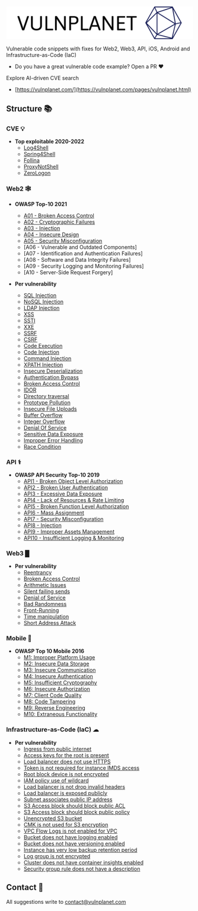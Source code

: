 ![VulnPlanet](logo.svg)

Vulnerable code snippets with fixes for Web2, Web3, API, iOS, Android and Infrastructure-as-Code (IaC)

- Do you have a great vulnerable code example? Open a PR ♥️

Explore AI-driven CVE search 

- [https://vulnplanet.com/](https://vulnplanet.com/pages/vulnplanet.html)

## Structure 📚

### CVE 💡

 - **Top exploitable 2020-2022**
     - [Log4Shell](cve/CVE-2021-44228.md)
     - [Spring4Shell](cve/CVE-2022-22965.md)
     - [Follina](cve/CVE-2022-30190.md)
     - [ProxyNotShell](cve/CVE-2022-41082.md)
     - [ZeroLogon](cve/CVE-2020-1472.md)
     
### Web2 🕸
   
 - **OWASP Top-10 2021**
     - [A01 - Broken Access Control](web2/owasp/A01-Broken-Access-Control.md)
     - [A02 - Cryptographic Failures](web2/owasp/A02-Cryptographic-Failures.md)
     - [A03 - Injection](web2/owasp/A03-Injection.md)
     - [A04 - Insecure Design](web2/owasp/A04-Insecure-Design.md)
     - [A05 - Security Misconfiguration](web2/owasp/A05-Security-Misconfiguration.md)
     - [A06 - Vulnerable and Outdated Components]
     - [A07 - Identification and Authentication Failures]
     - [A08 - Software and Data Integrity Failures]
     - [A09 - Security Logging and Monitoring Failures]
     - [A10 - Server-Side Request Forgery]
   
 - **Per vulnerability**
     - [SQL Injection](web2/type/SQL.md)
     - [NoSQL Injection](web2/type/NoSQL.md)
     - [LDAP Injection](web2/type/LDAP.md)
     - [XSS](web2/type/xss.md)
     - [SSTI](web2/type/SSTI.md)
     - [XXE](web2/type/xxe.md)
     - [SSRF](web2/type/ssrf.md)
     - [CSRF](web2/type/csrf.md)
     - [Code Execution](web2/type/Code_Execution.md)
     - [Code Injection](web2/type/Code_Injection.md)
     - [Command Injection](web2/type/Command_Injection.md)
     - [XPATH Injection](web2/type/XPATH.md)
     - [Insecure Deserialization](web2/type/deserialization.md)
     - [Authentication Bypass](web2/type/Authentication_Bypass.md)
     - [Broken Access Control](web2/owasp/A01-Broken-Access-Control.md)
     - [IDOR](web2/type/IDOR.md)
     - [Directory traversal](web2/type/traversal.md)
     - [Prototype Pollution](web2/type/prototype_pullation.md)
     - [Insecure File Uploads](web2/type/file_upload.md)
     - [Buffer Overflow](web2/type/Buffer_Overflow.md)
     - [Integer Overflow](web2/type/Integer_Overflow.md)
     - [Denial Of Service](web2/type/DOS.md)
     - [Sensitive Data Exposure](web2/type/exposure.md)
     - [Improper Error Handling](web2/type/error.md)
     - [Race Condition](web2/type/race.md)
 
### API ⚕
 
   - **OWASP API Security Top-10 2019**
     - [API1 - Broken Object Level Authorization](api/owasp/API1-Broken-Object-Level-Authorization.md)
     - [API2 - Broken User Authentication](api/owasp/API2-Broken-User-Authentication.md)
     - [API3 - Excessive Data Exposure](api/owasp/API3-Excessive-Data-Exposure.md)
     - [API4 - Lack of Resources & Rate Limiting](api/owasp/API4-Lack-of-ResourcesRate.md)
     - [API5 - Broken Function Level Authorization](api/owasp/API5-Broken-Function-Level-Authorization.md)
     - [API6 - Mass Assignment](api/owasp/API6-Mass-Assignment.md)
     - [API7 - Security Misconfiguration](api/owasp/API7-Security-Misconfiguration.md)
     - [API8 - Injection](api/owasp/API8-Injection.md)
     - [API9 - Improper Assets Management](api/owasp/API9-Improper-Assets-Management.md)
     - [API10 - Insufficient Logging & Monitoring](api/owasp/API10-Insufficient-Logging-Monitoring.md)
   
### Web3 █
 
 - **Per vulnerability**
     - [Reentrancy](web3/Reentrancy.md)
     - [Broken Access Control](web3/Access_Control.md)
     - [Arithmetic Issues](web3/Arithmetic.md)
     - [Silent failing sends](web3/Unchecked.md)
     - [Denial of Service](web3/DOS.md)
     - [Bad Randomness](web3/Bad_Randomness.md)
     - [Front-Running](web3/Front_Running.md)
     - [Time manipulation](web3/Time_manipulation.md)
     - [Short Address Attack](web3/Short_Address_Attack.md)
 
 ### Mobile 📱
 
 - **OWASP Top 10 Mobile 2016**
     - [M1: Improper Platform Usage](mobile/owasp/Platform.md)
     - [M2: Insecure Data Storage](mobile/owasp/Data_Storage.md)
     - [M3: Insecure Communication](mobile/owasp/Communication.md)
     - [M4: Insecure Authentication](mobile/owasp/Authentication.md)
     - [M5: Insufficient Cryptography](mobile/owasp/Cryptography.md)
     - [M6: Insecure Authorization](mobile/owasp/Authorization.md)
     - [M7: Client Code Quality](mobile/owasp/Quality.md)
     - [M8: Code Tampering](mobile/owasp/Tampering.md)
     - [M9: Reverse Engineering](mobile/owasp/Reverse.md)
     - [M10: Extraneous Functionality](mobile/owasp/Extraneous.md)

### Infrastructure-as-Code (IaC) ☁
 
 - **Per vulnerability**
     - [Ingress from public internet](infra/sec_group.md)
     - [Access keys for the root is present](infra/root_keys.md)
     - [Load balancer does not use HTTPS](infra/load_balancer_https.md)
     - [Token is not required for instance IMDS access](infra/IMDS_access.md)
     - [Root block device is not encrypted](infra/root_block.md)
     - [IAM policy use of wildcard](infra/policy_wildcard.md)
     - [Load balancer is not drop invalid headers](infra/invalid_headers.md)
     - [Load balancer is exposed publicly](infra/balancer_exposed_publicly.md)
     - [Subnet associates public IP address](infra/subnet_associates.md)
     - [S3 Access block should block public ACL](infra/public_acls.md)
     - [S3 Access block should block public policy](infra/public_policies.md)
     - [Unencrypted S3 bucket](infra/unencrypted_S3.md)
     - [CMK is not used for S3 encryption](infra/CMK_S3.md)
     - [VPC Flow Logs is not enabled for VPC](infra/VPC_flow.md)
     - [Bucket does not have logging enabled](infra/bucket_logging.md)
     - [Bucket does not have versioning enabled](infra/bucket_versioning.md)
     - [Instance has very low backup retention period](infra/low_backup_retention.md)
     - [Log group is not encrypted](infra/log_group_encrypt.md)
     - [Cluster does not have container insights enabled](infra/container_insights.md)
     - [Security group rule does not have a description](infra/rule_description.md)

## Contact 📧

All suggestions write to contact@vulnplanet.com

